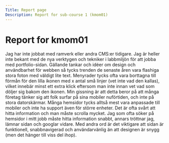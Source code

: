 ```yaml
---
Title: Report page
Description: Report for sub-course 1 (kmom01)
---
```


Report for kmom01
==========================
Jag har inte jobbat med ramverk eller andra CMS:er tidigare. Jag är heller inte bekant med de nya verktygen och tekniker i labbmiljön för att jobba med portfolio-sidan.
Gällande tankar och idéer om design och användbarhet för webben så tycks trenden de senaste åren vara flashiga stora foton med väldigt lite text.  Menyrader tycks ofta vara borttagna till förmån för den lilla ikonen med x antal små linjer (vet inte vad den kallas), vilket innebär minst ett extra klick eftersom man inte innan vet vad som döljer sig bakom den ikonen. Min gissning är att detta beror på att många företag tänker sig att folk surfar på sina mobiler nuförtiden, och inte på stora datorskärmar. Många hemsidor tycks alltså mest vara anpassade till mobiler och inte ha support även för större enheter. Det är ofta svårt att hitta information och man måste scrolla mycket. Jag som ofta söker på hemsidor i mitt jobb måste hitta information snabbt, annars tröttnar jag, lämnar sidan och googlar vidare. Med andra ord är det viktigare att sidan är funktionell, snabbnavigerad och användarvänlig än att designen är snygg (men det hänger till viss del ihop).
